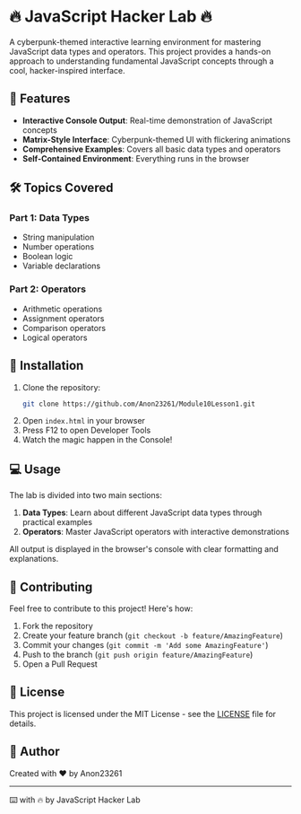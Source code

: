 # 🔥 JavaScript Hacker Lab 🔥

A cyberpunk-themed interactive learning environment for mastering JavaScript data types and operators. This project provides a hands-on approach to understanding fundamental JavaScript concepts through a cool, hacker-inspired interface.

## 🚀 Features

- **Interactive Console Output**: Real-time demonstration of JavaScript concepts
- **Matrix-Style Interface**: Cyberpunk-themed UI with flickering animations
- **Comprehensive Examples**: Covers all basic data types and operators
- **Self-Contained Environment**: Everything runs in the browser

## 🛠️ Topics Covered

### Part 1: Data Types
- String manipulation
- Number operations
- Boolean logic
- Variable declarations

### Part 2: Operators
- Arithmetic operations
- Assignment operators
- Comparison operators
- Logical operators

## 🔧 Installation

1. Clone the repository:
   ```bash
   git clone https://github.com/Anon23261/Module10Lesson1.git
   ```
2. Open `index.html` in your browser
3. Press F12 to open Developer Tools
4. Watch the magic happen in the Console!

## 💻 Usage

The lab is divided into two main sections:
1. **Data Types**: Learn about different JavaScript data types through practical examples
2. **Operators**: Master JavaScript operators with interactive demonstrations

All output is displayed in the browser's console with clear formatting and explanations.

## 🤝 Contributing

Feel free to contribute to this project! Here's how:
1. Fork the repository
2. Create your feature branch (`git checkout -b feature/AmazingFeature`)
3. Commit your changes (`git commit -m 'Add some AmazingFeature'`)
4. Push to the branch (`git push origin feature/AmazingFeature`)
5. Open a Pull Request

## 📝 License

This project is licensed under the MIT License - see the [LICENSE](LICENSE) file for details.

## 🌟 Author

Created with ❤️ by Anon23261

---
⌨️ with 🔥 by JavaScript Hacker Lab
